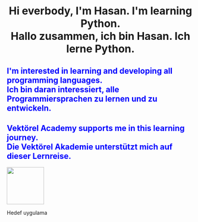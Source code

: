 
<h1 style="text-align:center">Hi everbody, I'm Hasan. I'm learning Python.<br>Hallo zusammen, ich bin Hasan. Ich lerne Python.</h1>
<h2 style="color:blue">I'm interested in learning and developing all programming languages.<br>Ich bin daran interessiert, alle Programmiersprachen zu lernen und zu entwickeln.</h2>
<h2 style="color:blue">Vektörel Academy supports me in this learning journey.<br>Die Vektörel Akademie unterstützt mich auf dieser Lernreise.</h2>

<img height="100" src="https://beecrowd.com/wp-content/uploads/2024/04/2022-07-19-Melhores-cursos-de-Python.jpg"/>
<p>Hedef uygulama</p>
<!--
**HMA09/HMA09** is a ✨ _special_ ✨ repository because its `README.md` (this file) appears on your GitHub profile.

Here are some ideas to get you started:

- 🔭 I’m currently working on ...
- 🌱 I’m currently learning ...
- 👯 I’m looking to collaborate on ...
- 🤔 I’m looking for help with ...
- 💬 Ask me about ...
- 📫 How to reach me: ...
- 😄 Pronouns: ...
- ⚡ Fun fact: ...
-->
